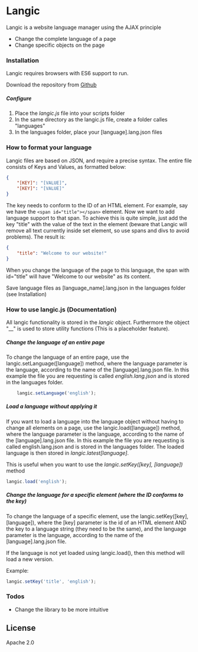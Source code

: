 # Langic

Langic is a website language manager using the AJAX principle

  - Change the complete language of a page
  - Change specific objects on the page

### Installation

Langic requires browsers with ES6 support to run.

Download the repository from [Github](https://github.com/IcarusWS/langic)

##### Configure
1. Place the _langic.js_ file into your scripts folder
2. In the same directory as the langic.js file, create a folder calles "languages"
3. In the languages folder, place your [language].lang.json files

### How to format your language
Langic files are based on JSON, and require a precise syntax. The entire file consists of Keys and Values, as formatted below:

```json
{
    "[KEY]": "[VALUE]",
    "[KEY]": "[VALUE]"
}
```
The key needs to conform to the ID of an HTML element. For example, say we have the ```<span id="title"></span>``` element.
Now we want to add language support to that span. To achieve this is quite simple, just add the key "title" with the value of the text in the element (beware that Langic will remove all text currently inside set element, so use spans and divs to avoid problems). The result is:

```json
{
    "title": "Welcome to our website!"
}
```
When you change the language of the page to this language, the span with id="title" will have "Welcome to our website" as its content.

Save language files as [language_name].lang.json in the languages folder (see Installation)

### How to use langic.js (Documentation)
All langic functionality is stored in the _langic_ object. Furthermore the object "__" is used to store utility functions (This is a placeholder feature).

##### Change the language of an entire page
To change the language of an entire page, use the langic.setLanguage([language]) method, where the language parameter is the language, according to the name of the [language].lang.json file. In this example the file you are requesting is called _english.lang.json_ and is stored in the languages folder.
```javascript
    langic.setLanguage('english');
```

##### Load a language without applying it
If you want to load a language into the language object without having to change all elements on a page, use the langic.load([language]) method, where the language parameter is the language, according to the name of the [language].lang.json file. In this example the file you are requesting is called english.lang.json and is stored in the languages folder.
The loaded language is then stored in _langic.latest[language]_.

This is useful when you want to use the _langic.setKey([key], [language])_ method
```javascript
langic.load('english');
```

##### Change the language for a specific element (where the ID conforms to the key)
To change the language of a specific element, use the langic.setKey([key], [language]), where the [key] parameter is the id of an HTML element AND the key to a language string (they need to be the same), and the language parameter is the language, according to the name of the [language].lang.json file.

If the language is not yet loaded using langic.load(), then this method will load a new version.

Example:
```javascript
langic.setKey('title', 'english');
```


### Todos

 - Change the library to be more intuitive

License
----
Apache 2.0
